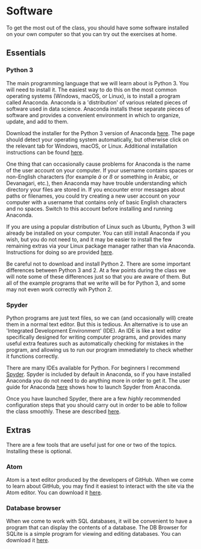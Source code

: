 # Software

To get the most out of the class, you should have some software installed on your own computer so that you can try out the exercises at home.

## Essentials

### Python 3

The main programming language that we will learn about is Python 3. You will need to install it. The easiest way to do this on the most common operating systems (Windows, macOS, or Linux), is to install a program called Anaconda. Anaconda is a 'distribution' of various related pieces of software used in data science. Anaconda installs these separate pieces of software and provides a convenient environment in which to organize, update, and add to them.

Download the installer for the Python 3 version of Anaconda [here](https://www.anaconda.com/distribution/). The page should detect your operating system automatically, but otherwise click on the relevant tab for Windows, macOS, or Linux. Additional installation instructions can be found [here](https://docs.anaconda.com/anaconda/install/).

One thing that can occasionally cause problems for Anaconda is the name of the user account on your computer. If your username contains spaces or non-English characters (for example *ä* or *ß* or something in Arabic, or Devanagari, etc.), then Anaconda may have trouble understanding which directory your files are stored in. If you encounter error messages about paths or filenames, you could try creating a new user account on your computer with a username that contains only of basic English characters and no spaces. Switch to this account before installing and running Anaconda.

If you are using a popular distribution of Linux such as Ubuntu, Python 3 will already be installed on your computer. You can still install Anaconda if you wish, but you do not need to, and it may be easier to install the few remaining extras via your Linux package manager rather than via Anaconda. Instructions for doing so are provided [here](linux.md).

Be careful not to download and install Python 2. There are some important differences between Python 3 and 2. At a few points during the class we will note some of these differences just so that you are aware of them. But all of the example programs that we write will be for Python 3, and some may not even work correctly wih Python 2.

### Spyder

Python programs are just text files, so we can (and occasionally will) create them in a normal text editor. But this is tedious. An alternative is to use an 'Integrated Development Environment' (IDE). An IDE is like a text editor specifically designed for writing computer programs, and provides many useful extra features such as automatically checking for mistakes in the program, and allowing us to run our program immediately to check whether it functions correctly.

There are many IDEs available for Python. For beginners I recommend [Spyder](https://www.spyder-ide.org/). Spyder is included by default in Anaconda, so if you have installed Anaconda you do not need to do anything more in order to get it. The user guide for Anaconda [here](https://docs.anaconda.com/anaconda/user-guide/getting-started/) shows how to launch Spyder from Anaconda.

Once you have launched Spyder, there are a few *highly* recommended configuration steps that you should carry out in order to be able to follow the class smoothly. These are described [here](spyder.md).

## Extras

There are a few tools that are useful just for one or two of the topics. Installing these is optional.

### Atom

Atom is a text editor produced by the developers of GitHub. When we come to learn about GitHub, you may find it easiest to interact with the site via the Atom editor. You can download it [here](https://flight-manual.atom.io/getting-started/sections/installing-atom/).

### Database browser

When we come to work with SQL databases, it will be convenient to have a program that can display the contents of a database. The DB Browser for SQLite is a simple program for viewing and editing databases. You can download it [here](https://sqlitebrowser.org/dl/).
